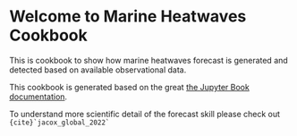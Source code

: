 # Welcome to Marine Heatwaves Cookbook

This is cookbook to show how marine heatwaves forecast is generated and
detected based on available observational data. 

This cookbook is generated based on the great [the Jupyter Book documentation](https://jupyterbook.org).

To understand more scientific detail of the forecast skill please check out  `` {cite}`jacox_global_2022` ``

```{tableofcontents}
```

